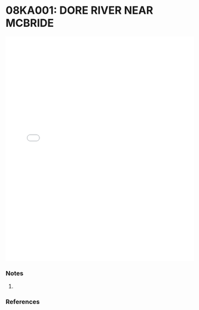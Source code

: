 # 08KA001: DORE RIVER NEAR MCBRIDE

<iframe src="/_static/stations/08KA001_fdc.html" width="100%" height="600" frameborder="0"></iframe>

### Notes
1. 

### References

